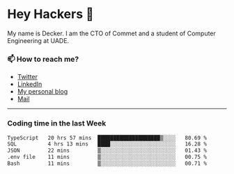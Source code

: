 # Hey Hackers 👋

My name is Decker. I am the CTO of Commet and a student of Computer Engineering at UADE.

### 📫 How to reach me?
- [Twitter](https://x.com/0xDecker) 
- [LinkedIn](https://www.linkedin.com/in/decker-urbano/) 
- [My personal blog](http://decker.sh) 
- [Mail](mailto:me@decker.sh)

---

### Coding time in the last Week

<!--START_SECTION:waka-->

```txt
TypeScript   20 hrs 57 mins  ████████████████████▒░░░░   80.69 %
SQL          4 hrs 13 mins   ████░░░░░░░░░░░░░░░░░░░░░   16.28 %
JSON         22 mins         ▒░░░░░░░░░░░░░░░░░░░░░░░░   01.43 %
.env file    11 mins         ▒░░░░░░░░░░░░░░░░░░░░░░░░   00.75 %
Bash         11 mins         ▒░░░░░░░░░░░░░░░░░░░░░░░░   00.71 %
```

<!--END_SECTION:waka-->
